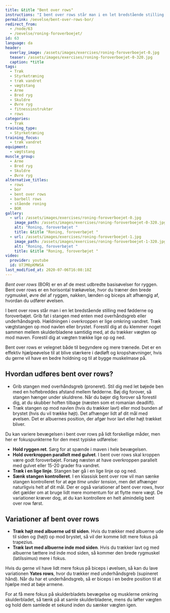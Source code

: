 ```yaml
---
title: &title "Bent over rows"
instructions: "I bent over rows står man i en let bredstående stilling med fødderne og foroverbøjet. Grib fat i stangen med enten med overhåndsgreb eller underhåndsgreb. Hældningen i overkroppen er lige omkring vandret. Træk vægtstangen op mod navlen eller brystet. Forestil dig at du klemmer noget sammen mellem skulderbladene samtidig med, at du trækker vægten op mod maven. Forestil dig at vægten trække lige op og ned."
permalink: /oevelse/bent-over-rows-bor/
redirect_from:
  - /node/63
  - /oevelse/roning-foroverboejet/
id: 63
language: da
header:
  overlay_image: /assets/images/exercises/roning-foroverboejet-0.jpg
  teaser: /assets/images/exercises/roning-foroverboejet-0-320.jpg
  caption: *title
tags:
  - Træk
  - Styrketræning
  - træk vandret
  - vægtstang
  - Arme
  - Bred ryg
  - Skuldre
  - Øvre ryg
  - fitnessinstruktør
  - rows
categories:
  - Træk
training_type: 
  - Styrketræning
training_focus: 
  - træk vandret
equipment:
  - vægtstang
muscle_group:
  - Arme
  - Bred ryg
  - Skuldre
  - Øvre ryg
alternative_titles:
  - rows
  - bor
  - bent over rows
  - barbell rows
  - stående roning
  - BOR
gallery:
  - url: /assets/images/exercises/roning-foroverboejet-0.jpg
    image_path: /assets/images/exercises/roning-foroverboejet-0-320.jpg
    alt: "Roning, foroverbøjet "
    title: &title "Roning, foroverbøjet "
  - url: /assets/images/exercises/roning-foroverboejet-1.jpg
    image_path: /assets/images/exercises/roning-foroverboejet-1-320.jpg
    alt: "Roning, foroverbøjet "
    title: &title "Roning, foroverbøjet "
video:
  provider: youtube
  id: U7JM0pKMWSA
last_modified_at: 2020-07-06T16:08:18Z
---
```


_Bent over rows_ (BOR) er en af de mest udbredte basisøvelser for ryggen. Bent over rows er en horisontal trækøvelse, hvor du træner den brede rygmuskel, øvre del af ryggen, nakken, lænden og biceps alt afhængig af, hvordan du udfører øvelsen.

I bent over rows står man i en let bredstående stilling med fødderne og foroverbøjet. Grib fat i stangen med enten med overhåndsgreb eller underhåndsgreb. Hældningen i overkroppen er lige omkring vandret. Træk vægtstangen op mod navlen eller brystet. Forestil dig at du klemmer noget sammen mellem skulderbladene samtidig med, at du trækker vægten op mod maven. Forestil dig at vægten trække lige op og ned.

Bent over rows er velegnet både til begyndere og mere trænede. Det er en effektiv hjælpeøvelse til at blive stærkere i dødløft og kropshævninger, hvis du gerne vil have en bedre holdning og til at bygge muskelmase på. 

## Hvordan udføres bent over rows?

- Grib stangen med overhåndsgreb (proneret). Stil dig med let bøjede ben med en hoftebreddes afstand mellem fødderne. Bøj dig forover, så stangen hænger under skuldrene. Når du bøjer dig forover så forestil dig, at du skubber hoften tilbage (næsten som et romanian deadlift).
- Træk stangen op mod navlen (hvis du trækker lavt) eller mod bunden af brystet (hvis du vil trække højt). Det afhænger lidt af dit mål med øvelsen. Det er albuernes position, der afgør hvor lavt eller højt trækket bliver.

Du kan variere bevægelsen i bent over rows på lidt forskellige måder, men her er fokuspunkterne for den mest typiske udførelse:

- **Hold ryggen ret**. Sørg for at spænde i maven i hele bevægelsen.
- **Hold overkroppen parallelt med gulvet**. I bent over rows skal kroppen være godt foroverbøjet. Forsøg næsten at have overkroppen parallelt med gulvet eller 15-20 grader fra vandret.
- **Træk i en lige linje**. Stangen bør gå i en lige linje op og ned.
- **Sænk stangen kontrolleret**. I en klassisk bent over row vil man sænke stangen kontrolleret for at øge _time under tension_, men det afhænger naturligvis helt af dit mål. Der er også variationer af bent over rows, hvor det gælder om at bruge lidt mere momentum for at flytte mere vægt. De variationer kræver dog, at du kan kontrollere en helt almindelig bent over row først.

## Variationer af bent over rows

- **Træk højt med albuerne ud til siden**. Hvis du trækker med albuerne ude til siden og (højt) op mod brystet, så vil der komme lidt mere fokus på trapezius.
- **Træk lavt med albuerne inde mod siden**. Hvis du trækker lavt og med albuerne tættere ind inde mod siden, så kommer den brede rygmuskel (latilssimus) mere i fokus.

Hvis du gerne vil have lidt mere fokus på biceps i øvelsen, så kan du lave variationen **Yates rows**, hvor du trækker med underhåndsgreb (supineret hånd). Når du har et underhåndsgreb, så er biceps i en bedre position til at hjælpe med at bøje armene.

For at få mere fokus på skulderbladets bevægelse og musklerne omkring skulderbladet, så tænk på at samle skulderbladene, mens du løfter vægten og hold dem samlede et sekund inden du sænker vægten igen.
